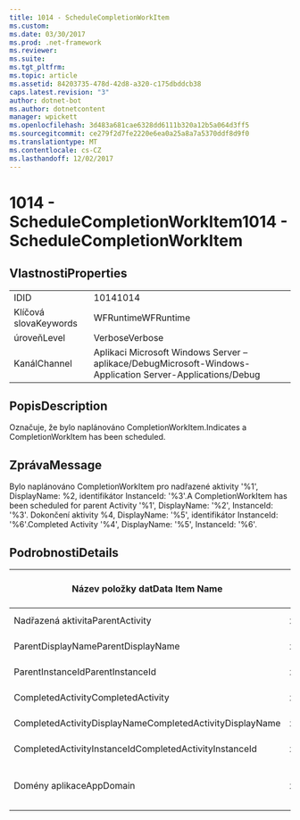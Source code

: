 ```yaml
---
title: 1014 - ScheduleCompletionWorkItem
ms.custom: 
ms.date: 03/30/2017
ms.prod: .net-framework
ms.reviewer: 
ms.suite: 
ms.tgt_pltfrm: 
ms.topic: article
ms.assetid: 84203735-478d-42d8-a320-c175dbddcb38
caps.latest.revision: "3"
author: dotnet-bot
ms.author: dotnetcontent
manager: wpickett
ms.openlocfilehash: 3d483a681cae6328dd6111b320a12b5a064d3ff5
ms.sourcegitcommit: ce279f2d7fe2220e6ea0a25a8a7a5370ddf8d9f0
ms.translationtype: MT
ms.contentlocale: cs-CZ
ms.lasthandoff: 12/02/2017
---
```

# <a name="1014---schedulecompletionworkitem"></a><span data-ttu-id="e467c-102">1014 - ScheduleCompletionWorkItem</span><span class="sxs-lookup"><span data-stu-id="e467c-102">1014 - ScheduleCompletionWorkItem</span></span>
## <a name="properties"></a><span data-ttu-id="e467c-103">Vlastnosti</span><span class="sxs-lookup"><span data-stu-id="e467c-103">Properties</span></span>  
  
|||  
|-|-|  
|<span data-ttu-id="e467c-104">ID</span><span class="sxs-lookup"><span data-stu-id="e467c-104">ID</span></span>|<span data-ttu-id="e467c-105">1014</span><span class="sxs-lookup"><span data-stu-id="e467c-105">1014</span></span>|  
|<span data-ttu-id="e467c-106">Klíčová slova</span><span class="sxs-lookup"><span data-stu-id="e467c-106">Keywords</span></span>|<span data-ttu-id="e467c-107">WFRuntime</span><span class="sxs-lookup"><span data-stu-id="e467c-107">WFRuntime</span></span>|  
|<span data-ttu-id="e467c-108">úroveň</span><span class="sxs-lookup"><span data-stu-id="e467c-108">Level</span></span>|<span data-ttu-id="e467c-109">Verbose</span><span class="sxs-lookup"><span data-stu-id="e467c-109">Verbose</span></span>|  
|<span data-ttu-id="e467c-110">Kanál</span><span class="sxs-lookup"><span data-stu-id="e467c-110">Channel</span></span>|<span data-ttu-id="e467c-111">Aplikaci Microsoft Windows Server – aplikace/Debug</span><span class="sxs-lookup"><span data-stu-id="e467c-111">Microsoft-Windows-Application Server-Applications/Debug</span></span>|  
  
## <a name="description"></a><span data-ttu-id="e467c-112">Popis</span><span class="sxs-lookup"><span data-stu-id="e467c-112">Description</span></span>  
 <span data-ttu-id="e467c-113">Označuje, že bylo naplánováno CompletionWorkItem.</span><span class="sxs-lookup"><span data-stu-id="e467c-113">Indicates a CompletionWorkItem has been scheduled.</span></span>  
  
## <a name="message"></a><span data-ttu-id="e467c-114">Zpráva</span><span class="sxs-lookup"><span data-stu-id="e467c-114">Message</span></span>  
 <span data-ttu-id="e467c-115">Bylo naplánováno CompletionWorkItem pro nadřazené aktivity '%1', DisplayName: %2, identifikátor InstanceId: '%3'.</span><span class="sxs-lookup"><span data-stu-id="e467c-115">A CompletionWorkItem has been scheduled for parent Activity '%1', DisplayName: '%2', InstanceId: '%3'.</span></span>  <span data-ttu-id="e467c-116">Dokončení aktivity %4, DisplayName: '%5', identifikátor InstanceId: '%6'.</span><span class="sxs-lookup"><span data-stu-id="e467c-116">Completed Activity '%4', DisplayName: '%5', InstanceId: '%6'.</span></span>  
  
## <a name="details"></a><span data-ttu-id="e467c-117">Podrobnosti</span><span class="sxs-lookup"><span data-stu-id="e467c-117">Details</span></span>  
  
|<span data-ttu-id="e467c-118">Název položky dat</span><span class="sxs-lookup"><span data-stu-id="e467c-118">Data Item Name</span></span>|<span data-ttu-id="e467c-119">Datová položka – Typ</span><span class="sxs-lookup"><span data-stu-id="e467c-119">Data Item Type</span></span>|<span data-ttu-id="e467c-120">Popis</span><span class="sxs-lookup"><span data-stu-id="e467c-120">Description</span></span>|  
|--------------------|--------------------|-----------------|  
|<span data-ttu-id="e467c-121">Nadřazená aktivita</span><span class="sxs-lookup"><span data-stu-id="e467c-121">ParentActivity</span></span>|<span data-ttu-id="e467c-122">xs:String</span><span class="sxs-lookup"><span data-stu-id="e467c-122">xs:string</span></span>|<span data-ttu-id="e467c-123">Název typu nadřazené aktivity.</span><span class="sxs-lookup"><span data-stu-id="e467c-123">The type name of the parent activity.</span></span>|  
|<span data-ttu-id="e467c-124">ParentDisplayName</span><span class="sxs-lookup"><span data-stu-id="e467c-124">ParentDisplayName</span></span>|<span data-ttu-id="e467c-125">xs:String</span><span class="sxs-lookup"><span data-stu-id="e467c-125">xs:string</span></span>|<span data-ttu-id="e467c-126">Zobrazovaný název nadřazené aktivity.</span><span class="sxs-lookup"><span data-stu-id="e467c-126">The display name of the parent activity.</span></span>|  
|<span data-ttu-id="e467c-127">ParentInstanceId</span><span class="sxs-lookup"><span data-stu-id="e467c-127">ParentInstanceId</span></span>|<span data-ttu-id="e467c-128">xs:String</span><span class="sxs-lookup"><span data-stu-id="e467c-128">xs:string</span></span>|<span data-ttu-id="e467c-129">Id instance nadřazené aktivity.</span><span class="sxs-lookup"><span data-stu-id="e467c-129">The instance id of the parent activity.</span></span>|  
|<span data-ttu-id="e467c-130">CompletedActivity</span><span class="sxs-lookup"><span data-stu-id="e467c-130">CompletedActivity</span></span>|<span data-ttu-id="e467c-131">xs:String</span><span class="sxs-lookup"><span data-stu-id="e467c-131">xs:string</span></span>|<span data-ttu-id="e467c-132">Název typu dokončené aktivity.</span><span class="sxs-lookup"><span data-stu-id="e467c-132">The type name of the completed activity.</span></span>|  
|<span data-ttu-id="e467c-133">CompletedActivityDisplayName</span><span class="sxs-lookup"><span data-stu-id="e467c-133">CompletedActivityDisplayName</span></span>|<span data-ttu-id="e467c-134">xs:String</span><span class="sxs-lookup"><span data-stu-id="e467c-134">xs:string</span></span>|<span data-ttu-id="e467c-135">Zobrazovaný název dokončené aktivity.</span><span class="sxs-lookup"><span data-stu-id="e467c-135">The display name of the completed activity.</span></span>|  
|<span data-ttu-id="e467c-136">CompletedActivityInstanceId</span><span class="sxs-lookup"><span data-stu-id="e467c-136">CompletedActivityInstanceId</span></span>|<span data-ttu-id="e467c-137">xs:String</span><span class="sxs-lookup"><span data-stu-id="e467c-137">xs:string</span></span>|<span data-ttu-id="e467c-138">Id instance dokončené aktivity.</span><span class="sxs-lookup"><span data-stu-id="e467c-138">The instance id of the completed activity.</span></span>|  
|<span data-ttu-id="e467c-139">Domény aplikace</span><span class="sxs-lookup"><span data-stu-id="e467c-139">AppDomain</span></span>|<span data-ttu-id="e467c-140">xs:String</span><span class="sxs-lookup"><span data-stu-id="e467c-140">xs:string</span></span>|<span data-ttu-id="e467c-141">Řetězec vrácený AppDomain.CurrentDomain.FriendlyName.</span><span class="sxs-lookup"><span data-stu-id="e467c-141">The string returned by AppDomain.CurrentDomain.FriendlyName.</span></span>|
